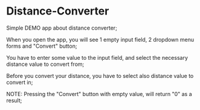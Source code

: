 # Distance-Converter 

Simple DEMO app about distance converter;

When you open the app, you will see 1 empty input field, 2 dropdown menu forms and "Convert" button;

You have to enter some value to the input field, and select the necessary distance value to convert from;

Before you convert your distance, you have to select also distance value to convert in;

NOTE: Pressing the "Convert" button with empty value, will return "0" as a result;
